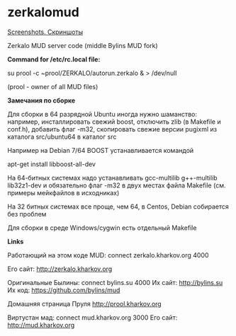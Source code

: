 zerkalomud
==========

[Screenshots. Скриншоты](http://blog.mud.kharkov.org/screenshots#zerkalo)

Zerkalo MUD server code (middle Bylins MUD fork)

**Command for /etc/rc.local file:**

su prool -c ~prool/ZERKALO/autorun.zerkalo & > /dev/null

(prool - owner of all MUD files)

**Замечания по сборке**

Для сборки в 64 разрядной Ubuntu иногда нужно шаманство: например, инсталлировать свежий boost,
отключить zlib (в Makefile и conf.h), добавить флаг -m32, скопировать свежие версии pugixml из каталога
src/ubuntu64 в каталог src

Например на Debian 7/64 BOOST устанавливается командой

apt-get install libboost-all-dev

На 64-битных системах надо устанавливать gcc-multilib g++-multilib lib32z1-dev и обязательно флаг -m32 в двух местах
файла Makefile (см. примеры мейкфайлов в исходниках)

На 32 битных системах все проще, чем 64, в Centos, Debian собирается без проблем

Для сборки в среде Windows/cygwin есть отдельный Makefile

**Links**

Работающий на этом коде MUD:
connect zerkalo.kharkov.org 4000

Его сайт: http://zerkalo.kharkov.org

Оригинальные Былины:
connect bylins.su 4000
Их сайт: http://bylins.su
Их код: https://github.com/bylins/mud

Домашняя страница Пруля http://prool.kharkov.org

Виртустан мад:
connect mud.kharkov.org 3000
Его сайт: http://mud.kharkov.org
